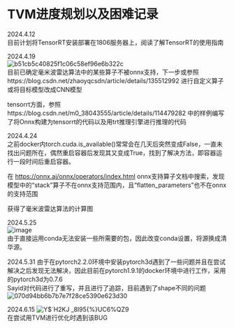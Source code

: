 # TVM进度规划以及困难记录

2024.4.12  
目前计划将TensorRT安装部署在1806服务器上，阅读了解TensorRT的使用指南

2024.4.19  
![b51cb5c40825f1c06c58ef96e6b322c](https://github.com/Dotachuan/TVM/assets/80832042/c76bc7c3-9dda-4df6-a1cd-a8230127e611)  
目前已确定毫米波雷达算法中的某些算子不被onnx支持，下一步或参照https://blog.csdn.net/zhaoyqcsdn/article/details/135512992 进行自定义算子或将目标模型改成CNN模型

tensorrt方面，参照https://blog.csdn.net/m0_38043555/article/details/114479282 中的样例编写了将Onnx构建为tensorrt的代码以及用trt推理引擎进行推理的代码

2024.4.24  
之前docker内torch.cuda.is_available()常常会在几天后突然变成False，一直未找出问题所在，偶然重启容器后发现其又变成True，找到了解决方法，即容器运行一段时间后重启容器。  

在 https://onnx.ai/onnx/operators/index.html onnx支持算子文档中搜索，发现模型中的“stack”算子不在onnx支持范围内，且“flatten_parameters”也不在onnx的支持范围  

获得了毫米波雷达算法的计算图

2024.5.25  
![image](https://github.com/Dotachuan/TVM/assets/80832042/5defb819-10ed-4b88-9734-1133b81f237f)  
由于直接运用conda无法安装一些所需要的包，因此改变conda设置，将源换成清华源。

2024.5.31
由于在pytorch2.2.0环境中安装pytorch3d遇到了一些问题并且在尝试解决之后发现无法解决，因此目前在pytorch1.9.1的docker环境中进行工作，采用的pytorch3d为0.7.6  
Sayid对代码进行了重写，并且进行了追踪，目前遇到了shape不同的问题  
![070d94bb6b7b7e7f28ce5390e623d30](https://github.com/Dotachuan/TVM/assets/80832042/cdec0ff9-5921-4bfc-a3a2-3480f597b5fa)


2024.6.15
![Y$`H2KJ _8I95{%}UC6%QZ9](https://github.com/Dotachuan/TVM/assets/80832042/3df0da9a-8dd3-42bb-918a-a04d7949e03d)  
在尝试用TVM进行优化时遇到该BUG


